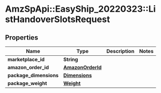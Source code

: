 # AmzSpApi::EasyShip_20220323::ListHandoverSlotsRequest

## Properties
Name | Type | Description | Notes
------------ | ------------- | ------------- | -------------
**marketplace_id** | **String** |  | 
**amazon_order_id** | [**AmazonOrderId**](AmazonOrderId.md) |  | 
**package_dimensions** | [**Dimensions**](Dimensions.md) |  | 
**package_weight** | [**Weight**](Weight.md) |  | 

